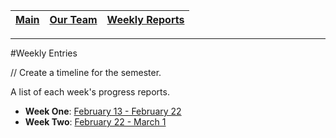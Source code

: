 [Main](../../master/README.md) | [Our Team](../../master/our_team/README.md) | [Weekly Reports](#)
------------ | ------------- | -------------
---




#Weekly Entries

// Create a timeline for the semester.

A list of each week's progress reports.

- **Week One**: [February 13 - February 22](./week_one.md)
- **Week Two**: [February 22 - March 1](./week_two.md)
